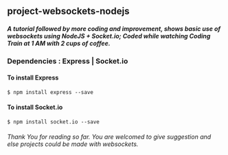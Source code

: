 ## project-websockets-nodejs
##### A tutorial followed by more coding and improvement, shows basic use of websockets using NodeJS + Socket.io; Coded while watching Coding Train at 1 AM with 2 cups of coffee. 
### Dependencies : Express | Socket.io
#### To install Express
```
$ npm install express --save
```
#### To install Socket.io
```
$ npm install socket.io --save
```
###### <i>Thank You for reading so far. You are welcomed to give suggestion and else projects could be made with websockets. </i>
